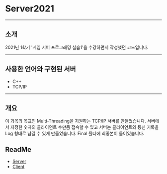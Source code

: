 # Server2021
------------
## 소개
2021년 1학기 '게임 서버 프로그래밍 실습1'을 수강하면서 작성했던 코드입니다.

------------
## 사용한 언어와 구현된 서버
- C++
- TCP/IP
------------
## 개요
이 과목의 목표인 Multi-Threading을 지원하는 TCP/IP 서버를 만들었습니다.
서버에서 지정한 숫자의 클라이언트 수만큼 접속할 수 있고 서버는 클라이언트와 통신 기록을 Log 형태로 남길 수 있게 만들었습니다.
Final 폴더에 최종본이 들어있습니다.  

## ReadMe
- [Server](https://github.com/B477042/Server2021/blob/main/TCPServer/README.md)
- [Client](https://github.com/B477042/Server2021/blob/main/TCPClinet/README.md)

